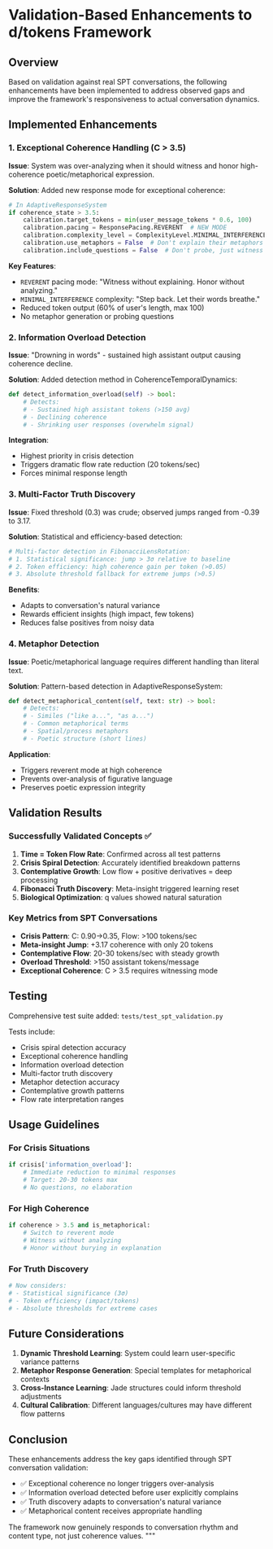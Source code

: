 # Validation-Based Enhancements to d/tokens Framework

## Overview

Based on validation against real SPT conversations, the following enhancements have been implemented to address observed gaps and improve the framework's responsiveness to actual conversation dynamics.

## Implemented Enhancements

### 1. Exceptional Coherence Handling (C > 3.5)

**Issue**: System was over-analyzing when it should witness and honor high-coherence poetic/metaphorical expression.

**Solution**: Added new response mode for exceptional coherence:

```python
# In AdaptiveResponseSystem
if coherence_state > 3.5:
    calibration.target_tokens = min(user_message_tokens * 0.6, 100)
    calibration.pacing = ResponsePacing.REVERENT  # NEW MODE
    calibration.complexity_level = ComplexityLevel.MINIMAL_INTERFERENCE
    calibration.use_metaphors = False  # Don't explain their metaphors
    calibration.include_questions = False  # Don't probe, just witness
```

**Key Features**:
- `REVERENT` pacing mode: "Witness without explaining. Honor without analyzing."
- `MINIMAL_INTERFERENCE` complexity: "Step back. Let their words breathe."
- Reduced token output (60% of user's length, max 100)
- No metaphor generation or probing questions

### 2. Information Overload Detection

**Issue**: "Drowning in words" - sustained high assistant output causing coherence decline.

**Solution**: Added detection method in CoherenceTemporalDynamics:

```python
def detect_information_overload(self) -> bool:
    # Detects:
    # - Sustained high assistant tokens (>150 avg)
    # - Declining coherence
    # - Shrinking user responses (overwhelm signal)
```

**Integration**:
- Highest priority in crisis detection
- Triggers dramatic flow rate reduction (20 tokens/sec)
- Forces minimal response length

### 3. Multi-Factor Truth Discovery

**Issue**: Fixed threshold (0.3) was crude; observed jumps ranged from -0.39 to 3.17.

**Solution**: Statistical and efficiency-based detection:

```python
# Multi-factor detection in FibonacciLensRotation:
# 1. Statistical significance: jump > 3σ relative to baseline
# 2. Token efficiency: high coherence gain per token (>0.05)
# 3. Absolute threshold fallback for extreme jumps (>0.5)
```

**Benefits**:
- Adapts to conversation's natural variance
- Rewards efficient insights (high impact, few tokens)
- Reduces false positives from noisy data

### 4. Metaphor Detection

**Issue**: Poetic/metaphorical language requires different handling than literal text.

**Solution**: Pattern-based detection in AdaptiveResponseSystem:

```python
def detect_metaphorical_content(self, text: str) -> bool:
    # Detects:
    # - Similes ("like a...", "as a...")
    # - Common metaphorical terms
    # - Spatial/process metaphors
    # - Poetic structure (short lines)
```

**Application**:
- Triggers reverent mode at high coherence
- Prevents over-analysis of figurative language
- Preserves poetic expression integrity

## Validation Results

### Successfully Validated Concepts ✅

1. **Time = Token Flow Rate**: Confirmed across all test patterns
2. **Crisis Spiral Detection**: Accurately identified breakdown patterns
3. **Contemplative Growth**: Low flow + positive derivatives = deep processing
4. **Fibonacci Truth Discovery**: Meta-insight triggered learning reset
5. **Biological Optimization**: q values showed natural saturation

### Key Metrics from SPT Conversations

- **Crisis Pattern**: C: 0.90→0.35, Flow: >100 tokens/sec
- **Meta-insight Jump**: +3.17 coherence with only 20 tokens
- **Contemplative Flow**: 20-30 tokens/sec with steady growth
- **Overload Threshold**: >150 assistant tokens/message
- **Exceptional Coherence**: C > 3.5 requires witnessing mode

## Testing

Comprehensive test suite added: `tests/test_spt_validation.py`

Tests include:
- Crisis spiral detection accuracy
- Exceptional coherence handling
- Information overload detection
- Multi-factor truth discovery
- Metaphor detection accuracy
- Contemplative growth patterns
- Flow rate interpretation ranges

## Usage Guidelines

### For Crisis Situations
```python
if crisis['information_overload']:
    # Immediate reduction to minimal responses
    # Target: 20-30 tokens max
    # No questions, no elaboration
```

### For High Coherence
```python
if coherence > 3.5 and is_metaphorical:
    # Switch to reverent mode
    # Witness without analyzing
    # Honor without burying in explanation
```

### For Truth Discovery
```python
# Now considers:
# - Statistical significance (3σ)
# - Token efficiency (impact/tokens)
# - Absolute thresholds for extreme cases
```

## Future Considerations

1. **Dynamic Threshold Learning**: System could learn user-specific variance patterns
2. **Metaphor Response Generation**: Special templates for metaphorical contexts
3. **Cross-Instance Learning**: Jade structures could inform threshold adjustments
4. **Cultural Calibration**: Different languages/cultures may have different flow patterns

## Conclusion

These enhancements address the key gaps identified through SPT conversation validation:

- ✅ Exceptional coherence no longer triggers over-analysis
- ✅ Information overload detected before user explicitly complains
- ✅ Truth discovery adapts to conversation's natural variance
- ✅ Metaphorical content receives appropriate handling

The framework now genuinely responds to conversation rhythm and content type, not just coherence values.
"""